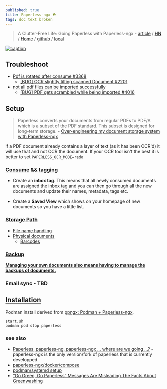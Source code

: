 ```yaml
---
published: true
title: Paperless-ngx ⛑
tags: doc text broken
---
```

> A Clutter-Free Life: Going Paperless with Paperless-ngx - [article](https://nerdyarticles.com/a-clutter-free-life-with-paperless-ngx/) / [HN](https://news.ycombinator.com/item?id=37800951) / [Home](https://docs.paperless-ngx.com/) / [github](https://github.com/paperless-ngx/paperless-ngx) / [local](http://tronaut:8000)


[![caption](https://docs.paperless-ngx.com/assets/screenshots/documents-smallcards.png#only-light)](https://docs.paperless-ngx.com)

## Troubleshoot
- [Pdf is rotated after consume #3368](https://github.com/paperless-ngx/paperless-ngx/issues/3368)
	- [ [BUG] OCR slightly tilting scanned Document #2201 ](https://github.com/paperless-ngx/paperless-ngx/issues/2201)
- [not all pdf files can be imported successfully]()
	- [ [BUG] PDF gets scrambled while being imported #4016 ](https://github.com/paperless-ngx/paperless-ngx/issues/4016)

## Setup

> Paperless converts your documents from regular PDFs to PDF/A which is a subset of the PDF standard. This subset is designed for long-term storage. - [Over-engineering my document storage system with Paperless-ngx](https://skerritt.blog/how-i-store-physical-documents/)

if a PDF document already contains a layer of text (as it has been OCR'd) it will use that and not OCR the document. If your OCR tool isn't the best it is better to set `PAPERLESS_OCR_MODE=redo`

### [Consume](https://docs.paperless-ngx.com/usage/#usage-recommended-workflow) && [tagging](https://skerritt.blog/how-i-store-physical-documents/#tagging)

- Create an **inbox tag**. This means that all newly consumed documents are assigned the inbox tag and you can then go through all the new documents and update their names, metadata, tags etc.

- Create a **Saved View** which shows on your homepage of new documents so you have a little list.

### [Storage Path](https://docs.paperless-ngx.com/advanced_usage/#storage-paths)

- [File name handling](https://docs.paperless-ngx.com/advanced_usage/#file-name-handling)
- [Physical documents](https://skerritt.blog/how-i-store-physical-documents/#physical-documents)
	- [Barcodes](https://docs.paperless-ngx.com/advanced_usage/#barcodes)

### [Backup](https://docs.paperless-ngx.com/administration/#backup)

[**Managing your own documents also means having to manage the backups of documents.**]((https://skerritt.blog/how-i-store-physical-documents/#backups)
)


### Email sync - TBD 

## [Installation](https://github.com/yduf/ppngx#ppngx-podman--paperless-ngx)

Podman install derived from  [ppngx: Podman + Paperless-ngx](https://github.com/jdoss/ppngx).

`start.sh`  
`podman pod stop paperless` 

### see also
- [Paperless, paperless-ng, paperless-ngx ... where are we going ...?](https://www.reddit.com/r/selfhosted/comments/100gm61/paperless_paperlessng_paperlessngx_where_are_we/) - paperless-ngx is the only version/fork of paperless that is currently developped.
- [paperless-ngx/docker/compose](https://github.com/paperless-ngx/paperless-ngx/blob/main/docker/compose/docker-compose.sqlite.yml)
- [podman/systemd setup](https://www.reddit.com/r/selfhosted/comments/16z8c9y/comment/k3esxcv/?utm_source=share&utm_medium=web2x&context=3)
- [“Go Green, Go Paperless”
Messages Are Misleading
The Facts About Greenwashing](https://twosidesna.org/wp-content/uploads/sites/16/2021/08/2021-TSNA-Greenwash-Fact-Sheet-FINAL2.pdf)
